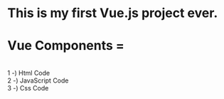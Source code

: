 # This is my first Vue.js project ever. 

# Vue Components =
 <br/>
1 -) Html Code
 <br/>
2 -) JavaScript Code
 <br/>
3 -) Css Code
